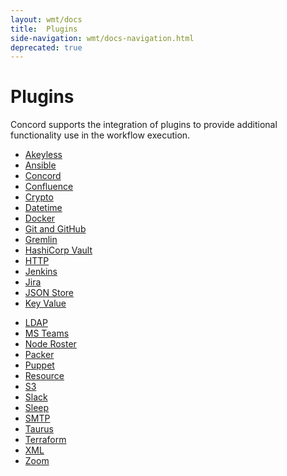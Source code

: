 ```yaml
---
layout: wmt/docs
title:  Plugins
side-navigation: wmt/docs-navigation.html
deprecated: true
---
```


# Plugins

Concord supports the integration of plugins to provide additional functionality
use in the workflow execution.


<div class="container">
  <div class="row">
    <div class="col-md-4">
      <ul>
        <li><a href="./akeyless.html">Akeyless</a></li>
        <li><a href="./ansible.html">Ansible</a></li>
        <li><a href="./concord.html">Concord</a></li>
        <li><a href="./confluence.html">Confluence</a></li>
        <li><a href="./crypto.html">Crypto</a></li>
        <li><a href="./datetime.html">Datetime</a></li>
        <li><a href="./docker.html">Docker</a></li>
        <li><a href="./git.html">Git and GitHub</a></li>
        <li><a href="./gremlin.html">Gremlin</a></li>
        <li><a href="./hashivault.html">HashiCorp Vault</a></li>
        <li><a href="./http.html">HTTP</a></li>
        <li><a href="./jenkins.html">Jenkins</a></li>
        <li><a href="./jira.html">Jira</a></li>
        <li><a href="./json-store.html">JSON Store</a></li>
        <li><a href="./key-value.html">Key Value</a></li>
      </ul>
    </div>
    <div class="col-md-4">
      <ul>
        <li><a href="./ldap.html">LDAP</a></li>
        <li><a href="./msteams.html">MS Teams</a></li>
        <li><a href="./node-roster.html">Node Roster</a></li>
        <li><a href="./packer.html">Packer</a></li>
        <li><a href="./puppet.html">Puppet</a></li>
        <li><a href="./resource.html">Resource</a></li>
        <li><a href="./s3.html">S3</a></li>
        <li><a href="./slack.html">Slack</a></li>
        <li><a href="./sleep.html">Sleep</a></li>
        <li><a href="./smtp.html">SMTP</a></li>
        <li><a href="./taurus.html">Taurus</a></li>
        <li><a href="./terraform.html">Terraform</a></li>
        <li><a href="./xml.html">XML</a></li>
        <li><a href="./zoom.html">Zoom</a></li>
      </ul>
    </div>


  </div>
</div>
